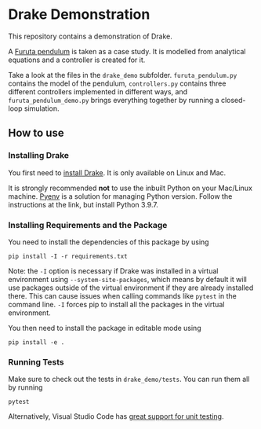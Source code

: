 # Drake Demonstration

This repository contains a demonstration of Drake.

A [Furuta pendulum](https://en.wikipedia.org/wiki/Furuta_pendulum) is taken as a case study.
It is modelled from analytical equations and a controller is created for it.

Take a look at the files in the `drake_demo` subfolder.
`furuta_pendulum.py` contains the model of the pendulum, `controllers.py` contains
three different controllers implemented in different ways, and `furuta_pendulum_demo.py`
brings everything together by running a closed-loop simulation.

## How to use

### Installing Drake

You first need to [install Drake](https://drake.mit.edu/from_binary.html).
It is only available on Linux and Mac.

It is strongly recommended __not__ to use the inbuilt Python on your Mac/Linux machine.
[Pyenv](https://opensource.com/article/19/5/python-3-default-mac) is a solution for
managing Python version. Follow the instructions at the link, but install Python 3.9.7.

### Installing Requirements and the Package

You need to install the dependencies of this package by using

```
pip install -I -r requirements.txt
```

Note: the `-I` option is necessary if Drake was installed in a virtual environment using
`--system-site-packages`, which means by default it will use packages outside of the virtual
environment if they are already installed there. This can cause issues when calling commands
like `pytest` in the command line. `-I` forces pip to install all the packages in the virtual
environment.

You then need to install the package in editable mode using

```
pip install -e .
```

### Running Tests

Make sure to check out the tests in `drake_demo/tests`.
You can run them all by running

```
pytest
```

Alternatively, Visual Studio Code has [great support for unit testing](https://code.visualstudio.com/docs/python/testing).
